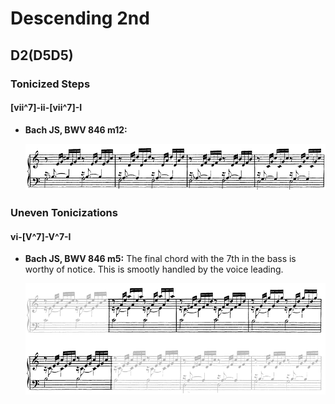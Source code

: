 # Descending 2nd

## D2(D5D5)

### Tonicized Steps

#### \[vii^7\]-ii-\[vii^7\]-I

 - **Bach JS, BWV 846 m12:**

   ![](../images/45_sequences/Bach_JS-BWV_846_m12.png)


### Uneven Tonicizations

#### vi-\[V^7\]-V^7-I

 - **Bach JS, BWV 846 m5:** The final chord with the 7th in the bass is worthy of notice. This is smootly handled by the voice leading.

   ![](../images/45_sequences/Bach_JS-BWV_846_m5.png)
